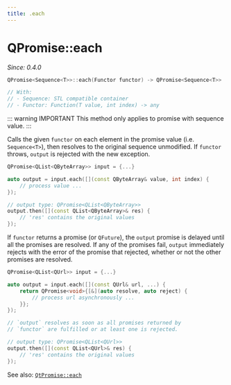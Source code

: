 ```yaml
---
title: .each
---
```


# QPromise::each

*Since: 0.4.0*

```cpp
QPromise<Sequence<T>>::each(Functor functor) -> QPromise<Sequence<T>>

// With:
// - Sequence: STL compatible container
// - Functor: Function(T value, int index) -> any
```

::: warning IMPORTANT
This method only applies to promise with sequence value.
:::

Calls the given `functor` on each element in the promise value (i.e. `Sequence<T>`), then resolves
to the original sequence unmodified. If `functor` throws, `output` is rejected with the new
exception.

```cpp
QPromise<QList<QByteArray>> input = {...}

auto output = input.each([](const QByteArray& value, int index) {
    // process value ...
});

// output type: QPromise<QList<QByteArray>>
output.then([](const QList<QByteArray>& res) {
    // 'res' contains the original values
});
```

If `functor` returns a promise (or `QFuture`), the `output` promise is delayed until all the
promises are resolved. If any of the promises fail, `output` immediately rejects with the error
of the promise that rejected, whether or not the other promises are resolved.

```cpp
QPromise<QList<QUrl>> input = {...}

auto output = input.each([](const QUrl& url, ...) {
    return QPromise<void>{[&](auto resolve, auto reject) {
        // process url asynchronously ...
    }};
});

// `output` resolves as soon as all promises returned by
// `functor` are fulfilled or at least one is rejected.

// output type: QPromise<QList<QUrl>>
output.then([](const QList<QUrl>& res) {
    // 'res' contains the original values
});
```

See also: [`QtPromise::each`](../helpers/each.md)
